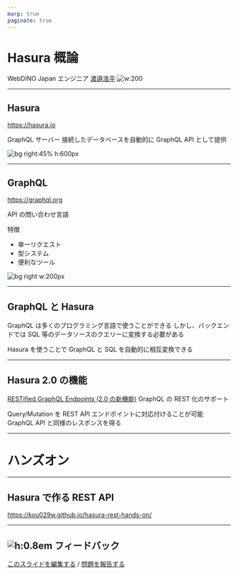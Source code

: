 ```yaml
---
marp: true
paginate: true
---
```


# Hasura 概論

WebDINO Japan エンジニア
[渡邉浩平](https://github.com/kou029w)
![w:200](https://github.com/kou029w.png)

---

## Hasura

https://hasura.io

GraphQL サーバー
接続したデータベースを自動的に GraphQL API として提供

![bg right:45% h:600px](https://hasura.io/static/schema-query-3e7ddf6d398359f910d334df09391638.svg)

<!-- _footer: 画像の出典: Hasura 公式サイト - https://hasura.io -->

---

## GraphQL

https://graphql.org

API の問い合わせ言語

特徴

- 単一リクエスト
- 型システム
- 便利なツール

![bg right w:200px](https://cdnjs.cloudflare.com/ajax/libs/simple-icons/5.7.0/graphql.svg)

---

## GraphQL と Hasura

GraphQL は多くのプログラミング言語で使うことができる
しかし、バックエンドでは SQL 等のデータソースのクエリーに変換する必要がある

Hasura を使うことで GraphQL と SQL を自動的に相互変換できる

---

## Hasura 2.0 の機能

[RESTified GraphQL Endpoints (2.0 の新機能)](https://hasura.io/docs/latest/graphql/core/api-reference/restified.html)
GraphQL の REST 化のサポート

Query/Mutation を REST API エンドポイントに対応付けることが可能
GraphQL API と同様のレスポンスを得る

---

# ハンズオン

---

## Hasura で作る REST API

https://kou029w.github.io/hasura-rest-hands-on/

---

## ![h:0.8em][github.svg] フィードバック

[このスライドを編集する](https://github.com/kou029w/intro-to-hasura/edit/main/README.md) / [問題を報告する](https://github.com/kou029w/intro-to-hasura/issues/new)

[github.svg]: https://cdnjs.cloudflare.com/ajax/libs/simple-icons/5.7.0/github.svg
